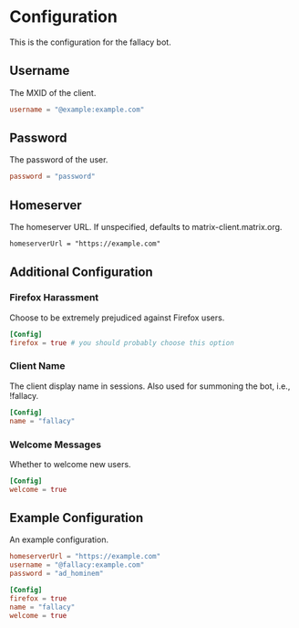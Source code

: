 # Configuration

This is the configuration for the fallacy bot.

## Username

The MXID of the client.

```toml
username = "@example:example.com"
```

## Password

The password of the user.

```toml
password = "password"
```

## Homeserver

The homeserver URL. If unspecified, defaults to matrix-client.matrix.org.

```
homeserverUrl = "https://example.com" 
```

## Additional Configuration

### Firefox Harassment

Choose to be extremely prejudiced against Firefox users.

```toml
[Config]
firefox = true # you should probably choose this option
```

### Client Name

The client display name in sessions. Also used for summoning the bot, i.e.,
!fallacy.

```toml
[Config]
name = "fallacy"
```

### Welcome Messages

Whether to welcome new users.

```toml
[Config]
welcome = true
```

## Example Configuration

An example configuration.

```toml
homeserverUrl = "https://example.com"
username = "@fallacy:example.com"
password = "ad_hominem"

[Config]
firefox = true
name = "fallacy"
welcome = true
```
